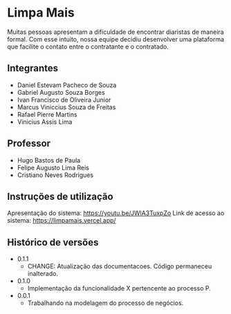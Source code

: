# Limpa Mais

  Muitas pessoas apresentam a dificuldade de encontrar diaristas de maneira formal. Com esse intuito, nossa equipe decidiu desenvolver uma plataforma que facilite o contato entre o contratante e o contratado.

## Integrantes

* Daniel Estevam Pacheco de Souza
* Gabriel Augusto Souza Borges
* Ivan Francisco de Oliveira Junior
* Marcus Viniccius Souza de Freitas
* Rafael Pierre Martins
* Vinicius Assis Lima

## Professor

* Hugo Bastos de Paula
* Felipe Augusto Lima Reis
* Cristiano Neves Rodrigues

## Instruções de utilização

Apresentação do sistema: https://youtu.be/JWlA3TuxpZo
Link de acesso ao sistema: https://limpamais.vercel.app/

## Histórico de versões

* 0.1.1
    * CHANGE: Atualização das documentacoes. Código permaneceu inalterado.
* 0.1.0
    * Implementação da funcionalidade X pertencente ao processo P.
* 0.0.1
    * Trabalhando na modelagem do processo de negócios.

